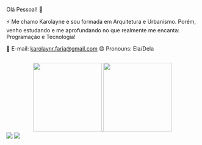 Olá Pessoal! 👋

⚡ Me chamo Karolayne e sou formada em Arquitetura e Urbanismo. Porém, venho estudando e me aprofundando no que realmente me encanta: Programação e Tecnologia!


 💬 E-mail: karolaynr.faria@gmail.com
 😄 Pronouns: Ela/Dela
 
 ##

<div align="center">
  <a href="https://github.com/FRKarolayne">
  <img height="180em" src="https://github-readme-stats.vercel.app/api?username=FRKarolayne&show_icons=true&theme=radical&include_all_commits=true&count_private=true"/>
  <img height="180em" src="https://github-readme-stats.vercel.app/api/top-langs/?username=FRKarolayne&layout=compact&langs_count=7&theme=radical"/>
</div>


<div> 
  <a href="https://www.instagram.com/frkarolayne/"_blank"><img src="https://img.shields.io/badge/-Instagram-%23E4405F?style=for-the-badge&logo=instagram&logoColor=white" target="_blank"></a>
  <a href="https://www.linkedin.com/in/karolayne-faria-32929b207/" target="_blank"><img src="https://img.shields.io/badge/-LinkedIn-%230077B5?style=for-the-badge&logo=linkedin&logoColor=white" target="_blank"></a> 
 
 
</div>
